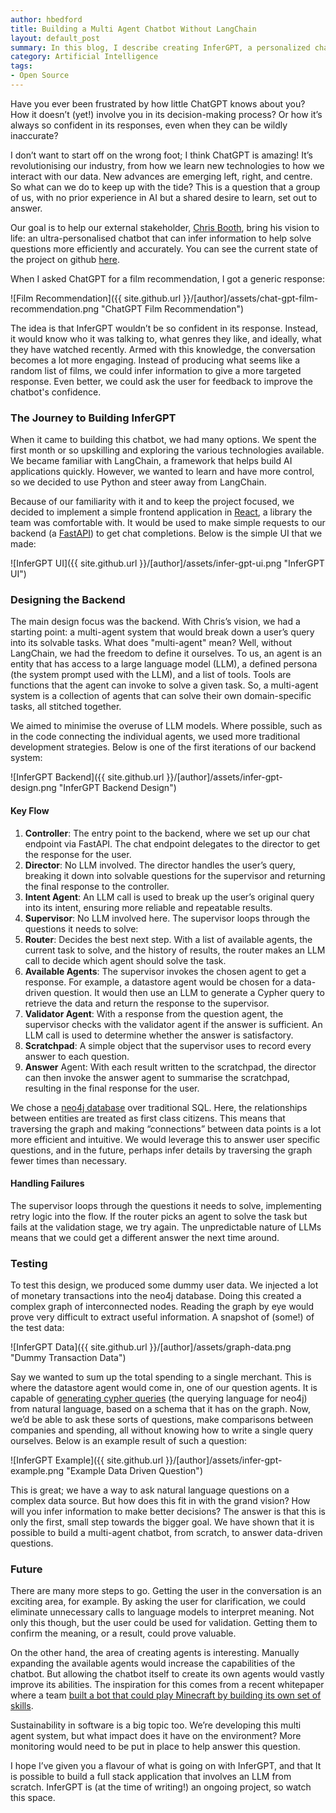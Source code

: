 ```yaml
---
author: hbedford
title: Building a Multi Agent Chatbot Without LangChain
layout: default_post
summary: In this blog, I describe creating InferGPT, a personalized chatbot, using Python, FastAPI, and React without the use of LangChain. Our backend handles complex queries with a multi-agent system and Neo4j database, aiming to provide tailored responses.
category: Artificial Intelligence
tags:
- Open Source
---  
```



Have you ever been frustrated by how little ChatGPT knows about you? How it doesn’t (yet!) involve you in its decision-making process? Or how it’s always so confident in its responses, even when they can be wildly inaccurate?

I don’t want to start off on the wrong foot; I think ChatGPT is amazing! It’s revolutionising our industry, from how we learn new technologies to how we interact with our data. New advances are emerging left, right, and centre. So what can we do to keep up with the tide? This is a question that a group of us, with no prior experience in AI but a shared desire to learn, set out to answer.

Our goal is to help our external stakeholder, [Chris Booth](https://uk.linkedin.com/in/chatbotbooth), bring his vision to life: an ultra-personalised chatbot that can infer information to help solve questions more efficiently and accurately. You can see the current state of the project on github [here](https://github.com/WaitThatShouldntWork/InferGPT). 

When I asked ChatGPT for a film recommendation, I got a generic response:

![Film Recommendation]({{ site.github.url }}/[author]/assets/chat-gpt-film-recommendation.png "ChatGPT Film Recommendation")

The idea is that InferGPT wouldn’t be so confident in its response. Instead, it would know who it was talking to, what genres they like, and ideally, what they have watched recently. Armed with this knowledge, the conversation becomes a lot more engaging. Instead of producing what seems like a random list of films, we could infer information to give a more targeted response. Even better, we could ask the user for feedback to improve the chatbot's confidence.

### The Journey to Building InferGPT

When it came to building this chatbot, we had many options. We spent the first month or so upskilling and exploring the various technologies available. We became familiar with LangChain, a framework that helps build AI applications quickly. However, we wanted to learn and have more control, so we decided to use Python and steer away from LangChain.

Because of our familiarity with it and to keep the project focused, we decided to implement a simple frontend application in [React](https://react.dev/), a library the team was comfortable with. It would be used to make simple requests to our backend (a [FastAPI](https://fastapi.tiangolo.com/)) to get chat completions. Below is the simple UI that we made:

![InferGPT UI]({{ site.github.url }}/[author]/assets/infer-gpt-ui.png "InferGPT UI")

### Designing the Backend

The main design focus was the backend. With Chris’s vision, we had a starting point: a multi-agent system that would break down a user’s query into its solvable tasks. What does "multi-agent" mean? Well, without LangChain, we had the freedom to define it ourselves. To us, an agent is an entity that has access to a large language model (LLM), a defined persona (the system prompt used with the LLM), and a list of tools. Tools are functions that the agent can invoke to solve a given task. So, a multi-agent system is a collection of agents that can solve their own domain-specific tasks, all stitched together.

We aimed to minimise the overuse of LLM models. Where possible, such as in the code connecting the individual agents, we used more traditional development strategies. Below is one of the first iterations of our backend system:

![InferGPT Backend]({{ site.github.url }}/[author]/assets/infer-gpt-design.png "InferGPT Backend Design")

#### Key Flow

1. __Controller__: The entry point to the backend, where we set up our chat endpoint via FastAPI. The chat endpoint delegates to the director to get the response for the user.
2. __Director__: No LLM involved. The director handles the user’s query, breaking it down into solvable questions for the supervisor and returning the final response to the controller.
3. __Intent Agent__: An LLM call is used to break up the user’s original query into its intent, ensuring more reliable and repeatable results.
4. __Supervisor__: No LLM involved here. The supervisor loops through the questions it needs to solve:
5. __Router__: Decides the best next step. With a list of available agents, the current task to solve, and the history of results, the router makes an LLM call to decide which agent should solve the task.
6. __Available Agents__: The supervisor invokes the chosen agent to get a response. For example, a datastore agent would be chosen for a data-driven question. It would then use an LLM to generate a Cypher query to retrieve the data and return the response to the supervisor.
7. __Validator Agent__: With a response from the question agent, the supervisor checks with the validator agent if the answer is sufficient. An LLM call is used to determine whether the answer is satisfactory.
8. __Scratchpad__: A simple object that the supervisor uses to record every answer to each question.
9. __Answer__ Agent: With each result written to the scratchpad, the director can then invoke the answer agent to summarise the scratchpad, resulting in the final response for the user.

We chose a [neo4j database](https://blog.scottlogic.com/2024/05/01/knowledge-graphs-what-are-they.html) over traditional SQL. Here, the relationships between entities are treated as first class citizens. This means that traversing the graph and making “connections” between data points is a lot more efficient and intuitive. We would leverage this to answer user specific questions, and in the future, perhaps infer details by traversing the graph fewer times than necessary.

#### Handling Failures

The supervisor loops through the questions it needs to solve, implementing retry logic into the flow. If the router picks an agent to solve the task but fails at the validation stage, we try again. The unpredictable nature of LLMs means that we could get a different answer the next time around.

### Testing

To test this design, we produced some dummy user data. We injected a lot of monetary transactions into the neo4j database. Doing this created a complex graph of interconnected nodes. Reading the graph by eye would prove very difficult to extract useful information. A snapshot of (some!) of the test data:

![InferGPT Data]({{ site.github.url }}/[author]/assets/graph-data.png "Dummy Transaction Data")

Say we wanted to sum up the total spending to a single merchant. This is where the datastore agent would come in, one of our question agents. It is capable of [generating cypher queries](https://blog.scottlogic.com/2024/05/16/navigating-knowledge-graphs-creating-cypher-queries-with-llms.html) (the querying language for neo4j) from natural language, based on a schema that it has on the graph. Now, we’d be able to ask these sorts of questions, make comparisons between companies and spending, all without knowing how to write a single query ourselves. Below is an example result of such a question:

![InferGPT Example]({{ site.github.url }}/[author]/assets/infer-gpt-example.png "Example Data Driven Question")

This is great; we have a way to ask natural language questions on a complex data source. But how does this fit in with the grand vision? How will you infer information to make better decisions? The answer is that this is only the first, small step towards the bigger goal. We have shown that it is possible to build a multi-agent chatbot, from scratch, to answer data-driven questions.


### Future

There are many more steps to go. Getting the user in the conversation is an exciting area, for example. By asking the user for clarification, we could eliminate unnecessary calls to language models to interpret meaning. Not only this though, but the user could be used for validation. Getting them to confirm the meaning, or a result, could prove valuable.

On the other hand, the area of creating agents is interesting. Manually expanding the available agents would increase the capabilities of the chatbot. But allowing the chatbot itself to create its own agents would vastly improve its abilities. The inspiration for this comes from a recent whitepaper where a team [built a bot that could play Minecraft by building its own set of skills](https://arxiv.org/pdf/2305.16291).

Sustainability in software is a big topic too. We’re developing this multi agent system, but what impact does it have on the environment? More monitoring would need to be put in place to help answer this question.

I hope I’ve given you a flavour of what is going on with InferGPT, and that It is possible to build a full stack application that involves an LLM from scratch. InferGPT  is (at the time of writing!) an ongoing project, so watch this space.
